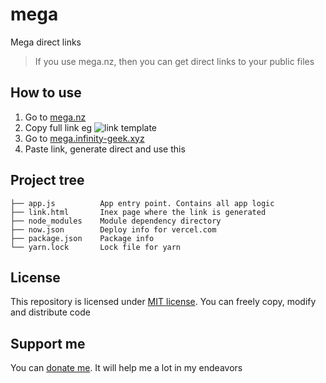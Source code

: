 # mega
Mega direct links
> If you use mega.nz, then you can get direct links to your public files

## How to use
1. Go to [mega.nz](https://mega.nz)
1. Copy full link eg ![link template](https://mega.infinity-geek.xyz/direct/https%3A%2F%2Fmega.nz%2Ffile%2FrBw1lIJC%23OLems9128dBR5JH0MRp6VNQII07sZgAXbG7KNRN2qas "This file inclided using this app :)")
1. Go to [mega.infinity-geek.xyz](https://mega.infinity-geek.xyz/)
1. Paste link, generate direct and use this

## Project tree
```
├── app.js          App entry point. Contains all app logic
├── link.html       Inex page where the link is generated
├── node_modules    Module dependency directory
├── now.json        Deploy info for vercel.com
├── package.json    Package info
└── yarn.lock       Lock file for yarn
```

## License
This repository is licensed under [MIT license](/LICENSE.md). You can freely copy, modify and distribute code

## Support me
You can [donate me](https://capu.st/infinitygeek). It will help me a lot in my endeavors
